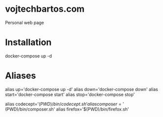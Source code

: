 # vojtechbartos.com
Personal web page

# Installation

docker-compose up -d

# Aliases

alias up='docker-compose up -d'
alias down='docker-compose down'
alias start='docker-compose start'
alias stop='docker-compose stop'

alias codecept='$(PWD)/bin/codecept.sh'
alias composer='$(PWD)/bin/composer.sh'
alias firefox='$(PWD)/bin/firefox.sh'